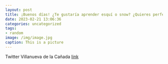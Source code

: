 ```yaml
---
layout: post
title: ¡Buenos días! ¿Te gustaría aprender esquí o snow? ¿Quieres perfeccionar tu nivel? Aún puedes apuntarte al curso que tendrá lugar...
date: 2023-02-21 13:06:36
categories: uncategorized
tags:
- random
image: /img/image.jpg
caption: This is a picture
---
```

Twitter Villanueva de la Cañada [link](https://twitter.com/AytoVDLCanada/status/1627952926005071872)

